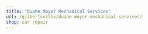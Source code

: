 ```yaml
---
title: "Duane Moyer Mechanical Services"
url: /gilbertsville/duane-moyer-mechanical-services/
shop: car repair
---
```

